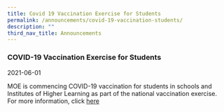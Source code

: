 ```yaml
---
title: Covid 19 Vaccination Exercise for Students
permalink: /announcements/covid-19-vaccination-students/
description: ""
third_nav_title: Announcements
---
```


### COVID-19 Vaccination Exercise for Students

2021-06-01

MOE is commencing COVID-19 vaccination for students in schools and Institutes of Higher Learning as part of the national vaccination exercise. For more information, click [here](https://sites.google.com/moe.edu.sg/ssscovidmatters/home)
